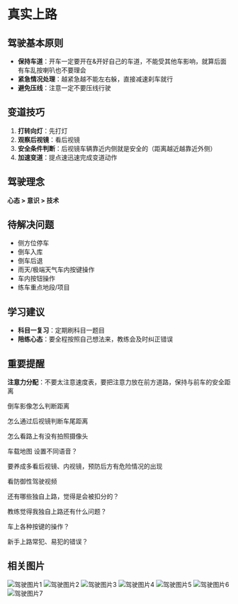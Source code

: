 # 真实上路

## 驾驶基本原则
- **保持车道**：开车一定要开在&开好自己的车道，不能受其他车影响，就算后面有车乱按喇叭也不要理会
- **紧急情况处理**：越紧急越不能左右躲，直接减速刹车就行
- **避免压线**：注意一定不要压线行驶

## 变道技巧
1. **打转向灯**：先打灯
2. **观察后视镜**：看后视镜
3. **安全条件判断**：后视镜车辆靠近内侧就是安全的（距离越近越靠近外侧）
4. **加速变道**：提点速迅速完成变道动作

## 驾驶理念
**心态 > 意识 > 技术**

## 待解决问题
- 侧方位停车
- 倒车入库
- 倒车后退
- 雨天/极端天气车内按键操作
- 车内按钮操作
- 练车重点地段/项目

## 学习建议
- **科目一复习**：定期刷科目一题目
- **陪练心态**：要全程按照自己想法来，教练会及时纠正错误

## 重要提醒
**注意力分配**：不要太注意速度表，要把注意力放在前方道路，保持与前车的安全距离


倒车影像怎么判断距离

怎么通过后视镜判断车尾距离

怎么看路上有没有拍照摄像头

车载地图  设置不同语音？

要养成多看后视镜、内视镜，预防后方有危险情况的出现

看防御性驾驶视频

还有哪些独自上路，觉得是会被扣分的？

教练觉得我独自上路还有什么问题？

车上各种按键的操作？

新手上路常犯、易犯的错误？

## 相关图片
![驾驶图片1](./images/1.png)
![驾驶图片2](./images/2.png)
![驾驶图片3](./images/3.png)
![驾驶图片4](./images/4.png)
![驾驶图片5](./images/5.png)
![驾驶图片6](./images/6.png)
![驾驶图片7](./images/7.png)  

